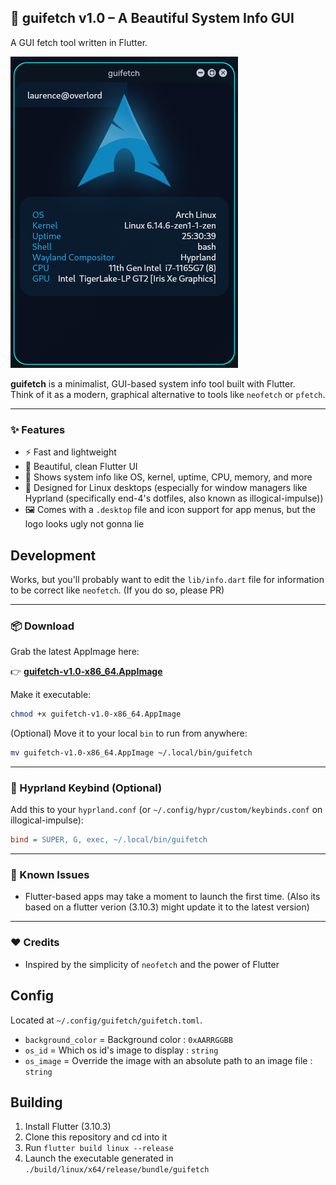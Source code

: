 ## 🚀 guifetch v1.0 – A Beautiful System Info GUI
A GUI fetch tool written in Flutter.

![guifetch screenshot](guifetch.png)

**guifetch** is a minimalist, GUI-based system info tool built with Flutter.  
Think of it as a modern, graphical alternative to tools like `neofetch` or `pfetch`.

---

### ✨ Features

- ⚡ Fast and lightweight  
- 🎨 Beautiful, clean Flutter UI  
- 🧠 Shows system info like OS, kernel, uptime, CPU, memory, and more  
- 🐧 Designed for Linux desktops (especially for window managers like Hyprland (specifically end-4's dotfiles, also known as illogical-impulse))  
- 🖼️ Comes with a `.desktop` file and icon support for app menus, but the logo looks ugly not gonna lie

## Development
Works, but you'll probably want to edit the `lib/info.dart` file for information to be correct like `neofetch`. (If you do so, please PR)

---

### 📦 Download

Grab the latest AppImage here:

👉 **[guifetch-v1.0-x86_64.AppImage](https://github.com/theawesomeyopro1/guifetch/releases/tag/guifetch#:~:text=Skip%20to%20content,guifetch%20%C2%B7%20theawesomeyopro1/guifetch)**

Make it executable:

```bash
chmod +x guifetch-v1.0-x86_64.AppImage
```

(Optional) Move it to your local `bin` to run from anywhere:

```bash
mv guifetch-v1.0-x86_64.AppImage ~/.local/bin/guifetch
```

---

### 🔧 Hyprland Keybind (Optional)

Add this to your `hyprland.conf` (or `~/.config/hypr/custom/keybinds.conf` on illogical-impulse):

```ini
bind = SUPER, G, exec, ~/.local/bin/guifetch
```

---

### 🐛 Known Issues

- Flutter-based apps may take a moment to launch the first time. (Also its based on a flutter verion (3.10.3) might update it to the latest version)

---

### ❤️ Credits
- Inspired by the simplicity of `neofetch` and the power of Flutter

## Config
Located at `~/.config/guifetch/guifetch.toml`.
- `background_color` = Background color : `0xAARRGGBB`
- `os_id` = Which os id's image to display : `string`
- `os_image` = Override the image with an absolute path to an image file : `string`

## Building
1. Install Flutter (3.10.3)
2. Clone this repository and cd into it
3. Run `flutter build linux --release`
4. Launch the executable generated in `./build/linux/x64/release/bundle/guifetch`
